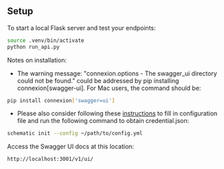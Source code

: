 ## Setup

To start a local Flask server and test your endpoints:

```bash
source .venv/bin/activate
python run_api.py
```

Notes on installation: 
* The warning message: "connexion.options - The swagger_ui directory could not be found." could be addressed by pip installing connexion[swagger-ui]. For Mac users, the command should be: 
 
```bash
pip install connexion['swagger=ui']
```

* Please also consider following these [instructions](https://sage-schematic.readthedocs.io/en/develop/index.html) to fill in configuration file and run the following command to obtain credential.json:
```bash 
schematic init --config ~/path/to/config.yml
```


Access the Swagger UI docs at this location:
```bash
http://localhost:3001/v1/ui/
```